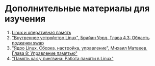 # Дополнительные материалы для изучения

1. [Linux и оперативная память](https://sysadminium.ru/adm-serv-linux-ram/)
2. ["Внутреннее устройство Linux", Брайан Уорд. Глава 4.3: Область подкачки swap](https://www.litres.ru/book/brayan-uord/vnutrennee-ustroystvo-linux-pdf-epub-21589583/)
3. ["Ядро Linux. Сборка, настройка, управление", Михаил Матвеев. Глава 8: Управление памятью"](https://ozon.ru/t/pAQoJRZ)
4. ["Память как у пингвина: Работа памяти в Linux"](https://habr.com/ru/articles/777250/)